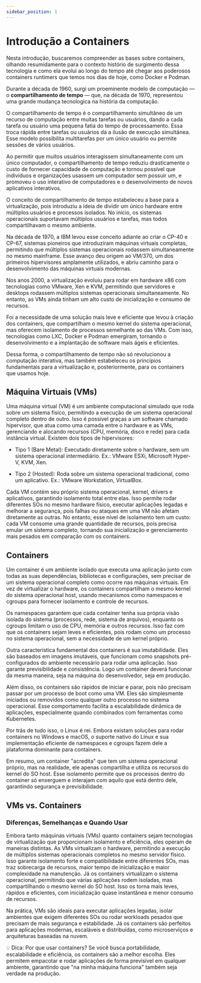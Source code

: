 ```yaml
---
sidebar_position: 1
---
```


# Introdução a Containers

Nesta introdução, buscaremos compreender as bases sobre containers, olhando resumidamente
para o contexto histório de surgimento dessa tecnologia e como ela evolui ao longo do tempo até chegar aos poderosos containers runtimers que temos nos dias de hoje, como Docker e Podman.

Durante a década de 1960, surgi um proeminente modelo de computação — o **compartilhamento de tempo** — que, na década de 1970, representou uma grande mudança tecnologica na história da computação.

O compartilhamento de tempo é o compartilhamento simultâneo de um recurso de computação entre muitas
tarefas ou usuários, dando a cada tarefa ou usuário uma pequena fatia do tempo de processamento. Essa
troca rápida entre tarefas ou usuários dá a ilusão de execução simultânea. Esse modelo possibilita multitarefas
por um único usuário ou permite sessões de vários usuários.

Ao permitir que muitos usuários interagissem simultaneamente com um único computador, o compartilhamento de tempo reduziu drasticamente o custo de fornecer capacidade de computação e tornou possível que indivíduos e organizações usassem um computador sem possuir um, e promoveu o uso interativo de computadores e o desenvolvimento de novos aplicativos interativos.

O conceito de compartilhamento de tempo estabeleceu a base para a virtualização, pois introduziu a ideia de dividir um único hardware entre múltiplos usuários e processos isolados. No início, os sistemas operacionais suportavam múltiplos usuários e tarefas, mas todos compartilhavam o mesmo ambiente.

Na década de 1970, a IBM levou esse conceito adiante ao criar o CP-40 e CP-67, sistemas pioneiros que introduziram máquinas virtuais completas, permitindo que múltiplos sistemas operacionais rodassem simultaneamente no mesmo mainframe. Esse avanço deu origem ao VM/370, um dos primeiros hipervisores amplamente utilizados, e abriu caminho para o desenvolvimento das máquinas virtuais modernas.

Nos anos 2000, a virtualização evoluiu para rodar em hardware x86 com tecnologias como VMware, Xen e KVM, permitindo que servidores e desktops rodassem múltiplos sistemas operacionais simultaneamente. No entanto, as VMs ainda tinham um alto custo de inicialização e consumo de recursos.

Foi a necessidade de uma solução mais leve e eficiente que levou à criação dos containers, que compartilham o mesmo kernel do sistema operacional, mas oferecem isolamento de processos semelhante ao das VMs. Com isso, tecnologias como LXC, Docker e Podman emergiram, tornando o desenvolvimento e a implantação de software mais ágeis e eficientes.

Dessa forma, o compartilhamento de tempo não só revolucionou a computação interativa, mas também estabeleceu os princípios fundamentais para a virtualização e, posteriormente, para os containers que usamos hoje.


## Máquina Virtuais (VMs)

Uma máquina virtual (VM) é um ambiente computacional simulado que roda sobre um sistema físico, permitindo a execução de um sistema operacional completo dentro de outro. Isso é possível graças a um software chamado hipervisor, que atua como uma camada entre o hardware e as VMs, gerenciando e alocando recursos (CPU, memória, disco e rede) para cada instância virtual. Existem dois tipos de hipervisores:

- Tipo 1 (Bare Metal): Executado diretamente sobre o hardware, sem um sistema operacional intermediário. Ex.: VMware ESXi, Microsoft Hyper-V, KVM, Xen.

- Tipo 2 (Hosted): Roda sobre um sistema operacional tradicional, como um aplicativo. Ex.: VMware Workstation, VirtualBox.

Cada VM contém seu próprio sistema operacional, kernel, drivers e aplicativos, garantindo isolamento total entre elas. Isso permite rodar diferentes SOs no mesmo hardware físico, executar aplicações legadas e melhorar a segurança, pois falhas ou ataques em uma VM não afetam diretamente as outras. No entanto, esse nível de isolamento tem um custo: cada VM consome uma grande quantidade de recursos, pois precisa emular um sistema completo, tornando sua inicialização e gerenciamento mais pesados em comparação com os containers.

## Containers

Um container é um ambiente isolado que executa uma aplicação junto com todas as suas dependências, bibliotecas e configurações, sem precisar de um sistema operacional completo como ocorre nas máquinas virtuais. Em vez de virtualizar o hardware, os containers compartilham o mesmo kernel do sistema operacional host, usando mecanismos como namespaces e cgroups para fornecer isolamento e controle de recursos.

Os namespaces garantem que cada container tenha sua própria visão isolada do sistema (processos, rede, sistema de arquivos), enquanto os cgroups limitam o uso de CPU, memória e outros recursos. Isso faz com que os containers sejam leves e eficientes, pois rodam como um processo no sistema operacional, sem a necessidade de um kernel próprio.

Outra característica fundamental dos containers é sua imutabilidade. Eles são baseados em imagens imutáveis, que funcionam como snapshots pré-configurados do ambiente necessário para rodar uma aplicação. Isso garante previsibilidade e consistência. Logo um container deverá funcionar da mesma maneira, seja na máquina do desenvolvedor, seja em produção.

Além disso, os containers são rápidos de iniciar e parar, pois não precisam passar por um processo de boot como uma VM. Eles são simplesmente iniciados ou removidos como qualquer outro processo no sistema operacional. Esse comportamento facilita a escalabilidade dinâmica de aplicações, especialmente quando combinados com ferramentas como Kubernetes.

Por trás de tudo isso, o Linux é rei. Embora existam soluções para rodar containers no Windows e macOS, o suporte nativo do Linux e sua implementação eficiente de namespaces e cgroups fazem dele a plataforma dominante para containers.

Em resumo, um container "acredita" que tem um sistema operacional próprio, mas na realidade, ele apenas compartilha e utiliza os recursos do kernel do SO host. Esse isolamento permite que os processos dentro do container só enxerguem e interajam com aquilo que está dentro dele, garantindo segurança e previsibilidade.

## VMs vs. Containers 

### Diferenças, Semelhanças e Quando Usar

Embora tanto máquinas virtuais (VMs) quanto containers sejam tecnologias de virtualização que proporcionam isolamento e eficiência, eles operam de maneiras distintas. As VMs virtualizam o hardware, permitindo a execução de múltiplos sistemas operacionais completos no mesmo servidor físico. Isso garante isolamento forte e compatibilidade entre diferentes SOs, mas traz sobrecarga de recursos, maior tempo de inicialização e maior complexidade na manutenção. Já os containers virtualizam o sistema operacional, permitindo que várias aplicações rodem isoladas, mas compartilhando o mesmo kernel do SO host. Isso os torna mais leves, rápidos e eficientes, com inicialização quase instantânea e menor consumo de recursos.

Na prática, VMs são ideais para executar aplicações legadas, isolar ambientes que exigem diferentes SOs ou rodar workloads pesados que precisam de mais segurança e estabilidade. Já os containers são perfeitos para aplicações modernas, escaláveis e distribuídas, como microserviços e arquiteturas baseadas na nuvem.

💡 Dica: Por que usar containers? Se você busca portabilidade, escalabilidade e eficiência, os containers são a melhor escolha. Eles permitem empacotar e rodar aplicações de forma previsível em qualquer ambiente, garantindo que "na minha máquina funciona" também seja verdade na produção.